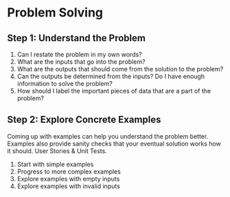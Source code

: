 # Problem Solving

## Step 1: Understand the Problem

1. Can I restate the problem in my own words?
2. What are the inputs that go into the problem?
3. What are the outputs that should come from the solution to the problem?
4. Can the outputs be determined from the inputs? Do I have enough information to solve the problem?
5. How should I label the important pieces of data that are a part of the problem?

## Step 2: Explore Concrete Examples

Coming up with examples can help you understand the problem better. Examples also provide sanity checks that your eventual solution works how it should. User Stories & Unit Tests.

1. Start with simple examples
2. Progress to more complex examples
3. Explore examples with empty inputs
4. Explore examples with invalid inputs
